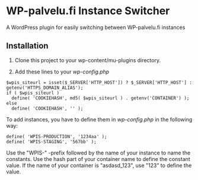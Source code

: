# WP-palvelu.fi Instance Switcher

A WordPress plugin for easily switching between WP-palvelu.fi instances

## Installation

1. Clone this project to your wp-content/mu-plugins directory.

2. Add these lines to your *wp-config.php*

```
$wpis_siteurl = isset($_SERVER['HTTP_HOST']) ? $_SERVER['HTTP_HOST'] : getenv('HTTPS_DOMAIN_ALIAS');
if ( $wpis_siteurl )
  define( 'COOKIEHASH', md5( $wpis_siteurl ) . getenv('CONTAINER') );
else
  define( 'COOKIEHASH', '' );
```

To add instances, you have to define them in *wp-config.php* in the following way:
```
define( 'WPIS-PRODUCTION', '1234aa' );
define( 'WPIS-STAGING', '567bb' );
```

Use the "WPIS-" -prefix followed by the name of your instance to name the constants.
Use the hash part of your container name to define the constant value. If the name of
your container is "asdasd_123", use "123" to define the value.

